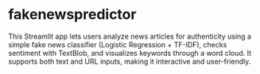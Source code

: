 # fakenewspredictor
This Streamlit app lets users analyze news articles for authenticity using a simple fake news classifier (Logistic Regression + TF-IDF), checks sentiment with TextBlob, and visualizes keywords through a word cloud. It supports both text and URL inputs, making it interactive and user-friendly.
